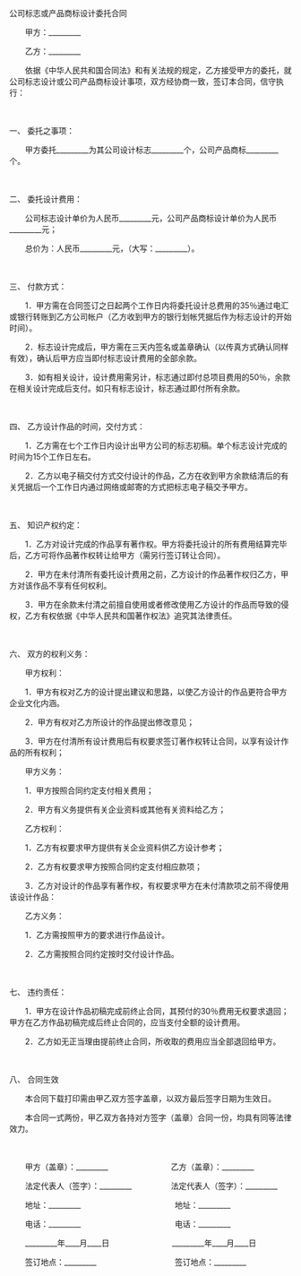 



公司标志或产品商标设计委托合同



 

　　甲方：_________　　

　　乙方：_________　　

　　依据《中华人民共和国合同法》和有关法规的规定，乙方接受甲方的委托，就公司标志设计或公司产品商标设计事项，双方经协商一致，签订本合同，信守执行：

　　

一、
委托之事项：

　　甲方委托_________为其公司设计标志_________个，公司产品商标_________个。

　　

二、
委托设计费用：

　　公司标志设计单价为人民币_________元，公司产品商标设计单价为人民币_________元；

　　总价为：人民币_________元，（大写：_________）。

　　

三、
付款方式：

　　1．甲方需在合同签订之日起两个工作日内将委托设计总费用的35％通过电汇或银行转账到乙方公司帐户（乙方收到甲方的银行划帐凭据后作为标志设计的开始时间）。

　　2．标志设计完成后，甲方需在三天内签名或盖章确认（以传真方式确认同样有效），确认后甲方应当即付标志设计费用的全部余款。

　　3．如有相关设计，设计费用需另计，标志通过即付总项目费用的50％，余款在相关设计完成后支付。如只有标志设计，标志通过即付所有余款。

　　

四、
乙方设计作品的时间，交付方式：

　　1．乙方需在七个工作日内设计出甲方公司的标志初稿。单个标志设计完成的时间为15个工作日左右。

　　2．乙方以电子稿交付方式交付设计的作品，乙方在收到甲方余款结清后的有关凭据后一个工作日内通过网络或邮寄的方式把标志电子稿交予甲方。

　　

五、
知识产权约定：

　　1．乙方对设计完成的作品享有著作权。甲方将委托设计的所有费用结算完毕后，乙方可将作品著作权转让给甲方（需另行签订转让合同）。

　　2．甲方在未付清所有委托设计费用之前，乙方设计的作品著作权归乙方，甲方对该作品不享有任何权利。

　　3．甲方在余款未付清之前擅自使用或者修改使用乙方设计的作品而导致的侵权，乙方有权依据《中华人民共和国著作权法》追究其法律责任。

　　

六、
双方的权利义务：

　　甲方权利：

　　1．甲方有权对乙方的设计提出建议和思路，以使乙方设计的作品更符合甲方企业文化内涵。

　　2．甲方有权对乙方所设计的作品提出修改意见；

　　3．甲方在付清所有设计费用后有权要求签订著作权转让合同，以享有设计作品的所有权利；

　　甲方义务：

　　1．甲方按照合同约定支付相关费用；

　　2．甲方有义务提供有关企业资料或其他有关资料给乙方；

　　乙方权利：

　　1．乙方有权要求甲方提供有关企业资料供乙方设计参考；

　　2．乙方有权要求甲方按照合同约定支付相应款项；

　　3．乙方对设计的作品享有著作权，有权要求甲方在未付清款项之前不得使用该设计作品：

　　乙方义务：

　　1．乙方需按照甲方的要求进行作品设计。

　　2．乙方需按照合同约定按时交付设计作品。

　　

七、
违约责任：

　　1．甲方在设计作品初稿完成前终止合同，其预付的30％费用无权要求退回；甲方在乙方作品初稿完成后终止合同的，应当支付全额的设计费用。

　　2．乙方如无正当理由提前终止合同，所收取的费用应当全部退回给甲方。

　　

八、
合同生效

　　本合同下载打印需由甲乙双方签字盖章，以双方最后签字日期为生效日。

　　本合同一式两份，甲乙双方各持对方签字（盖章）合同一份，均具有同等法律效力。

　　　　

　　甲方（盖章）：_________　　　　　　　　乙方（盖章）：_________　　

　　法定代表人（签字）：_________　　　　　法定代表人（签字）：_________　　

　　地址：_________　　　　　　　　　　　　地址：_________　　

　　电话：_________　　　　　　　　　　　　电话：_________　　

　　_________年____月____日　　　　　　　　_________年____月____日　　

　　签订地点：_________　　　　　　　　　　签订地点：_________